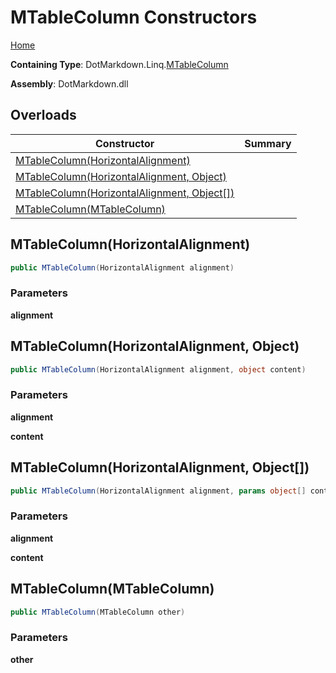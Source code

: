 <a name="_top"></a>

# MTableColumn Constructors

[Home](../../../../README.md#_top)

**Containing Type**: DotMarkdown\.Linq\.[MTableColumn](../README.md#_top)

**Assembly**: DotMarkdown\.dll

## Overloads

| Constructor | Summary |
| ----------- | ------- |
| [MTableColumn(HorizontalAlignment)](#DotMarkdown_Linq_MTableColumn__ctor_DotMarkdown_HorizontalAlignment_) | |
| [MTableColumn(HorizontalAlignment, Object)](#DotMarkdown_Linq_MTableColumn__ctor_DotMarkdown_HorizontalAlignment_System_Object_) | |
| [MTableColumn(HorizontalAlignment, Object\[\])](#DotMarkdown_Linq_MTableColumn__ctor_DotMarkdown_HorizontalAlignment_System_Object___) | |
| [MTableColumn(MTableColumn)](#DotMarkdown_Linq_MTableColumn__ctor_DotMarkdown_Linq_MTableColumn_) | |

## MTableColumn\(HorizontalAlignment\) <a name="DotMarkdown_Linq_MTableColumn__ctor_DotMarkdown_HorizontalAlignment_"></a>

```csharp
public MTableColumn(HorizontalAlignment alignment)
```

### Parameters

**alignment**

## MTableColumn\(HorizontalAlignment, Object\) <a name="DotMarkdown_Linq_MTableColumn__ctor_DotMarkdown_HorizontalAlignment_System_Object_"></a>

```csharp
public MTableColumn(HorizontalAlignment alignment, object content)
```

### Parameters

**alignment**

**content**

## MTableColumn\(HorizontalAlignment, Object\[\]\) <a name="DotMarkdown_Linq_MTableColumn__ctor_DotMarkdown_HorizontalAlignment_System_Object___"></a>

```csharp
public MTableColumn(HorizontalAlignment alignment, params object[] content)
```

### Parameters

**alignment**

**content**

## MTableColumn\(MTableColumn\) <a name="DotMarkdown_Linq_MTableColumn__ctor_DotMarkdown_Linq_MTableColumn_"></a>

```csharp
public MTableColumn(MTableColumn other)
```

### Parameters

**other**